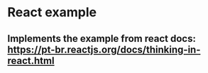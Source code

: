 # React example
## Implements the example from react docs: https://pt-br.reactjs.org/docs/thinking-in-react.html
